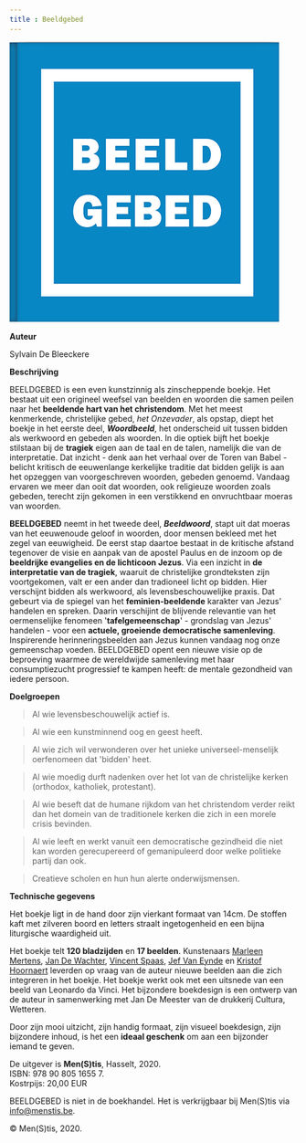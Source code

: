 ```yaml
---
title : Beeldgebed
---
```



![](./bg.jpg)

**Auteur**

Sylvain De Bleeckere

**Beschrijving**

BEELDGEBED is een even kunstzinnig als zinscheppende boekje. Het bestaat uit een origineel weefsel van beelden en woorden die samen peilen naar het **beeldende hart van het christendom**.
Met het meest kenmerkende, christelijke gebed, _het Onzevader_, als opstap, diept het boekje in het eerste deel, _**Woordbeeld**_, het onderscheid uit tussen bidden als werkwoord en gebeden als woorden. In die optiek bijft het boekje stilstaan bij de **tragiek** eigen aan de taal en de talen, namelijk die van de interpretatie. Dat inzicht - denk aan het verhaal over de Toren van Babel - belicht kritisch de eeuwenlange kerkelijke traditie dat bidden gelijk is aan het opzeggen van voorgeschreven woorden, gebeden genoemd. Vandaag ervaren we meer dan ooit dat woorden, ook religieuze woorden zoals gebeden, terecht zijn gekomen in een verstikkend en onvruchtbaar moeras van woorden.

**BEELDGEBED** neemt in het tweede deel, _**Beeldwoord**_, stapt uit dat moeras van het eeuwenoude geloof in woorden, door mensen bekleed met het zegel van eeuwigheid. De eerst stap daartoe bestaat in de kritische afstand tegenover  de visie en aanpak van de apostel Paulus en de inzoom op de **beeldrijke evangelies en de lichticoon Jezus**. Via een inzicht in **de interpretatie van de tragiek**, waaruit de christelijke grondteksten zijn voortgekomen, valt er een ander dan tradioneel licht op bidden. Hier verschijnt bidden als werkwoord, als levensbeschouwelijke praxis. Dat gebeurt via de spiegel van het **feminien-beeldende** karakter van Jezus' handelen en spreken. Daarin verschijint de blijvende relevantie van het oermenselijke fenomeen '**tafelgemeenschap**' - grondslag van Jezus' handelen - voor een **actuele, groeiende democratische samenleving**. Inspirerende herinneringsbeelden aan Jezus kunnen vandaag nog onze gemeenschap voeden. BEELDGEBED opent een nieuwe visie op de beproeving waarmee de wereldwijde samenleving met haar consumptiezucht progressief te kampen heeft: de mentale gezondheid van iedere persoon.

**Doelgroepen**

>Al wie levensbeschouwelijk actief is.

>Al wie een kunstminnend oog en geest heeft.

>Al wie zich wil verwonderen over het unieke universeel-menselijk oerfenomeen dat 'bidden' heet.

>Al wie moedig durft nadenken over het lot van de christelijke kerken (orthodox, katholiek, protestant).

>Al wie beseft dat de humane rijkdom van het christendom verder reikt dan het domein van de traditionele kerken die zich in een morele crisis bevinden.

>Al wie leeft en werkt vanuit een democratische gezindheid die niet kan worden gerecupereerd of gemanipuleerd door welke politieke partij dan ook.

>Creatieve scholen en hun hun alerte onderwijsmensen.



**Technische gegevens**

Het boekje ligt in de hand door zijn vierkant formaat van 14cm. De stoffen kaft met zilveren boord en letters straalt ingetogenheid en een bijna liturgische waardigheid uit.<br>

Het boekje telt **120 bladzijden** en **17 beelden**. Kunstenaars [Marleen Mertens](http://www.marleen-mertens.be/), [Jan De Wachter](http://www.jandewachter.be/Intro), [Vincent Spaas](https://www.vincentspaas.com/), [Jef Van Eynde](http://www.jefvaneynde.be/) en [Kristof Hoornaert](https://www.kristofhoornaert.com/) leverden op vraag van de auteur nieuwe beelden aan die zich integreren in het boekje. Het boekje werkt ook met een uitsnede van een beeld van Leonardo da Vinci. Het bijzondere boekdesign is een ontwerp van de auteur in samenwerking met Jan De Meester van de drukkerij Cultura, Wetteren.<br> 

Door zijn mooi uitzicht, zijn handig formaat, zijn visueel boekdesign, zijn bijzondere inhoud, is het een **ideaal geschenk** om aan een bijzonder iemand te geven.
 
De uitgever is **Men(S)tis**, Hasselt, 2020.<br>
ISBN: 978 90 805 1655 7.<br>
Kostrpijs: 20,00 EUR<br>

BEELDGEBED is niet in de boekhandel. Het is verkrijgbaar bij Men(S)tis via info@menstis.be.<br> 

© Men(S)tis, 2020.